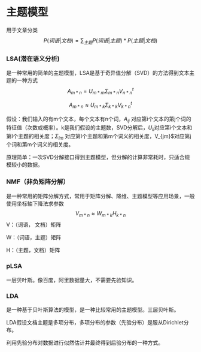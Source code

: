 # 主题模型

用于文章分类
$$
P(词语|文档) = \sum_{主题}P(词语|主题)*P(主题|文档)
$$


### LSA(潜在语义分析)

是一种常用的简单的主题模型，LSA是基于奇异值分解（SVD）的方法得到文本主题的一种方式
$$
A_{m*n} = U_{m*m}\Sigma_{m*n}V^t_{n*n}
$$

$$
A_{m*n} \approx U_{m*k}\Sigma_{k*k}V^t_{k*n}
$$



假设：我们输入的有m个文本，每个文本有n个词，$A_{ij}$ 对应第i个文本的第j个词的特征值（次数或概率）。k是我们假设的主题数，SVD分解后，$U_{il}$对应第i个文本和第I个主题的相关度；$\Sigma_{Im}$ 对应第I个主题和第m个词义的相关度，V_{jm}$对应第j个词和第m个词义的相关度。



原理简单：一次SVD分解接口得到主题模型，但分解的计算非常耗时，只适合规模较小的数据。



### NMF（非负矩阵分解）

是一种常用的矩阵分解方式，常用于矩阵分解、降维、主题模型等应用场景，一般使用坐标轴下降法求参数
$$
V_{m*n} \approx W_{m*k}H_{k*n}
$$
V：（词语， 文档）矩阵

W：（词语，主题）矩阵

H：（主题，文档）矩阵

### pLSA

一层贝叶斯。像百度，阿里数据量大，不需要先验知识。

### LDA

是一种基于贝叶斯算法的模型，是一种比较常用的主题模型。三层贝叶斯。

LDA假设文档主题是多项分布，多项分布的参数（先验分布）是服从Dirichlet分布。

利用先验分布对数据进行似然估计并最终得到后验分布的一种方式。


